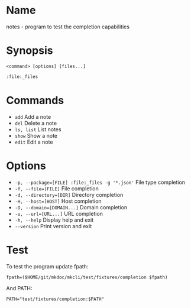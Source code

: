 # Name

notes - program to test the completion capabilities

# Synopsis

```
<command> [options] [files...]
```

```zsh
:file:_files
```

# Commands

* `add` Add a note
* `del` Delete a note
* `ls, list` List notes
* `show` Show a note
* `edit` Edit a note

# Options

* `-p, --package=[FILE] :file:_files -g '*.json'` File type completion
* `-f, --file=[FILE]` File completion
* `-d, --directory=[DIR]` Directory completion
* `-H, --host=[HOST]` Host completion
* `-D, --domain=[DOMAIN...]` Domain completion
* `-u, --url=[URL...]` URL completion
* `-h, --help` Display help and exit
* `--version` Print version and exit

# Test

To test the program update fpath:

```
fpath=($HOME/git/mkdoc/mkcli/test/fixtures/completion $fpath)
```

And PATH:

```
PATH="test/fixtures/completion:$PATH"
```

